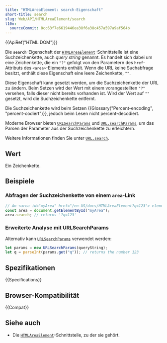 ```yaml
---
title: "HTMLAreaElement: search-Eigenschaft"
short-title: search
slug: Web/API/HTMLAreaElement/search
l10n:
  sourceCommit: 8cc63f7e6619446ea38f6a38c457a597a9af564b
---
```


{{ApiRef("HTML DOM")}}

Die **`search`**-Eigenschaft der [`HTMLAreaElement`](/de/docs/Web/API/HTMLAreaElement)-Schnittstelle ist eine Suchzeichenkette, auch _query string_ genannt. Es handelt sich dabei um eine Zeichenkette, die ein `"?"` gefolgt von den Parametern des `href`-Attributs des `<area>`-Elements enthält. Wenn die URL keine Suchabfrage besitzt, enthält diese Eigenschaft eine leere Zeichenkette, `""`.

Diese Eigenschaft kann gesetzt werden, um die Suchzeichenkette der URL zu ändern. Beim Setzen wird der Wert mit einem vorangestellten `"?"` versehen, falls dieser nicht bereits vorhanden ist. Wird der Wert auf `""` gesetzt, wird die Suchzeichenkette entfernt.

Die Suchzeichenkette wird beim Setzen {{Glossary("Percent-encoding", "percent-codiert")}}, jedoch beim Lesen nicht percent-decodiert.

Moderne Browser bieten 
[`URLSearchParams`](/de/docs/Web/API/URLSearchParams/get#examples)
und
[`URL.searchParams`](/de/docs/Web/API/URL/searchParams#examples), 
um das Parsen der Parameter aus der Suchzeichenkette zu erleichtern.

Weitere Informationen finden Sie unter [`URL.search`](/de/docs/Web/API/URL/search).

## Wert

Ein Zeichenkette.

## Beispiele

### Abfragen der Suchzeichenkette von einem `area`-Link

```js
// An <area id="myArea" href="/en-US/docs/HTMLAreaElement?q=123"> element is in the document
const area = document.getElementById("myArea");
area.search; // returns '?q=123'
```

### Erweiterte Analyse mit URLSearchParams

Alternativ kann [`URLSearchParams`](/de/docs/Web/API/URLSearchParams/get#examples) verwendet werden:

```js
let params = new URLSearchParams(queryString);
let q = parseInt(params.get("q")); // returns the number 123
```

## Spezifikationen

{{Specifications}}

## Browser-Kompatibilität

{{Compat}}

## Siehe auch

- Die [`HTMLAreaElement`](/de/docs/Web/API/HTMLAreaElement)-Schnittstelle, zu der sie gehört.
